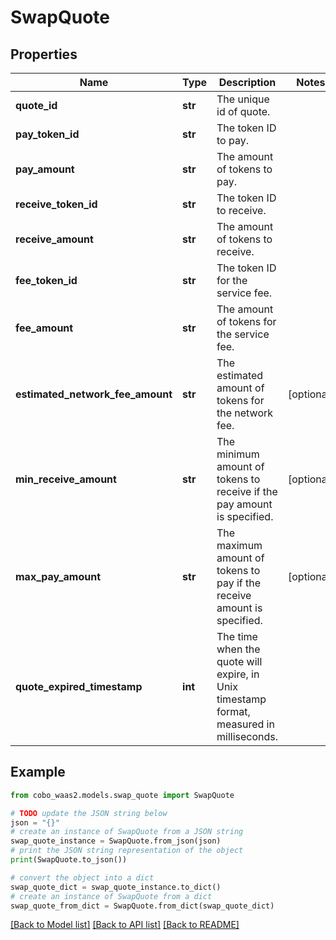 # SwapQuote


## Properties

Name | Type | Description | Notes
------------ | ------------- | ------------- | -------------
**quote_id** | **str** | The unique id of quote. | 
**pay_token_id** | **str** | The token ID to pay. | 
**pay_amount** | **str** | The amount of tokens to pay. | 
**receive_token_id** | **str** | The token ID to receive. | 
**receive_amount** | **str** | The amount of tokens to receive. | 
**fee_token_id** | **str** | The token ID for the service fee. | 
**fee_amount** | **str** | The amount of tokens for the service fee. | 
**estimated_network_fee_amount** | **str** | The estimated amount of tokens for the network fee. | [optional] 
**min_receive_amount** | **str** | The minimum amount of tokens to receive if the pay amount is specified. | [optional] 
**max_pay_amount** | **str** | The maximum amount of tokens to pay if the receive amount is specified. | [optional] 
**quote_expired_timestamp** | **int** | The time when the quote will expire, in Unix timestamp format, measured in milliseconds. | 

## Example

```python
from cobo_waas2.models.swap_quote import SwapQuote

# TODO update the JSON string below
json = "{}"
# create an instance of SwapQuote from a JSON string
swap_quote_instance = SwapQuote.from_json(json)
# print the JSON string representation of the object
print(SwapQuote.to_json())

# convert the object into a dict
swap_quote_dict = swap_quote_instance.to_dict()
# create an instance of SwapQuote from a dict
swap_quote_from_dict = SwapQuote.from_dict(swap_quote_dict)
```
[[Back to Model list]](../README.md#documentation-for-models) [[Back to API list]](../README.md#documentation-for-api-endpoints) [[Back to README]](../README.md)


